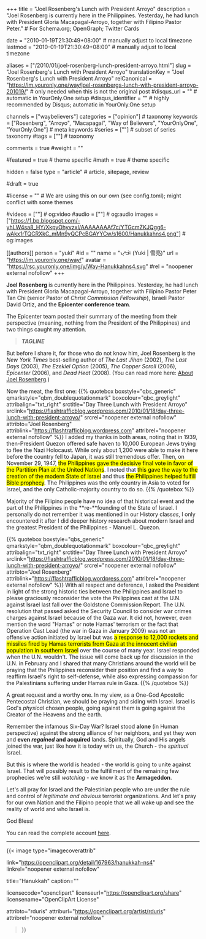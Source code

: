 +++
title = "Joel Rosenberg's Lunch with President Arroyo"
description = "Joel Rosenberg is currently here in the Philippines. Yesterday, he had lunch with President Gloria Macapagal-Arroyo, together with Filipino Pastor Peter."	# For Schema.org; OpenGraph; Twitter Cards

date = "2010-01-19T21:30:49+08:00"									# manually adjust to local timezone
lastmod = "2010-01-19T21:30:49+08:00"                  # manually adjust to local timezone

aliases = ["/2010/01/joel-rosenberg-lunch-president-arroyo.html"]
slug = "Joel Rosenberg's Lunch with President Arroyo"
translationKey = "Joel Rosenberg's Lunch with President Arroyo"
relCanonical = "https://im.youronly.one/way/joel-rosenbergs-lunch-with-president-arroyo-201019/"                           # only needed when this is not the original post
#disqus_url = ""                                                    # automatic in YourOnly.One setup
#disqus_identifier = ""                                             # highly recommended by Disqus; automatic in YourOnly.One setup

channels = ["waybelievers"]
categories = ["opinion"]														# taxonomy
keywords = ["Rosenberg", "Arroyo", "Macapagal", "Way of Believers", "YourOnlyOne", "YourOnly.One"]															# meta keywords
#series = [""]																# subset of series taxonomy
#tags = [""]																	# taxonomy

comments = true
#weight = ""

#featured = true															# theme specific
#math = true																	# theme specific

hidden = false
type = "article"                                                           # article, sitepage, review

#draft = true

#license = ""                                 # We are using this on our own (see config.toml); might conflict with some themes

#videos = [""]																# og:video
#audio = [""]                                 # og:audio
images = ["https://1.bp.blogspot.com/-yhLW4sa8_HY/XkpyOhyvzxI/AAAAAAAAf7c/YTGcmZKJQgg6-wAkx1rTQCRXkC_mMn9yQCPcBGAYYCw/s1600/Hanukkahns4.png"]    # og:images

[[authors]]
person = "yuki"
#id = ""
name = "ᜌᜓᜃᜒ (Yuki | 雪亮)"
url = "https://im.youronly.one/way/"
avatar = "https://rsc.youronly.one/img/y/Way-Hanukkahns4.svg"
#rel = "noopener external nofollow"
+++

**Joel Rosenberg** is currently here in the Philippines. Yesterday, he had lunch with President Gloria Macapagal-Arroyo, together with Filipino Pastor Peter Tan Chi (senior Pastor of *Christ Commission Fellowship*), Israeli Pastor David Ortiz, and the **Epicenter conference team**.

The Epicenter team posted their summary of the meeting from their perspective (meaning, nothing from the President of the Philippines) and two things caught my attention.

<!--more-->

> ***TAGLINE***

But before I share it, for those who do not know him, Joel Rosenberg is the *New York Times* best-selling author of *The Last Jihan* (2002), *The Last Days* (2003), *The Ezekiel Option* (2005), *The Copper Scroll* (2006), *Epicenter* (2006), and *Dead Heat* (2008). (You can read more here: [About Joel Rosenberg](https://flashtrafficblog.wordpress.com/about/ "About Joel Rosenberg").)

Now the meat, the first one:
{{% quotebox boxstyle="qbs_generic" qmarkstyle="qbm_doublequotationmark" boxcolour="qbc_greylight" attribalign="txt_right" srctitle="Day Three Lunch with President Arroyo" srclink="https://flashtrafficblog.wordpress.com/2010/01/18/day-three-lunch-with-president-arroyo/" srcrel="noopener external nofollow" attribto="Joel Rosenberg" attriblink="https://flashtrafficblog.wordpress.com" attribrel="noopener external nofollow" %}}
  I added my thanks in both areas, noting that in 1939, then-President Quezon offered safe haven to 10,000 European Jews trying to flee the Nazi Holocaust. While only about 1,200 were able to make it here before the country fell to Japan, it was still tremendous offer. Then, on November 29, 1947, <mark>the Philippines gave the decisive final vote in favor of the Partition Plan at the United Nations</mark>. I noted that <mark>this gave the way to the creation of the modern State of Israel</mark> and thus <mark>the Philippines helped fulfill Bible prophecy</mark>. The Philippines was the only country in Asia to voted for Israel, and the only Catholic-majority country to do so.
{{% /quotebox %}}

Majority of the Filipino people have no idea of that historical event and the part of the Philippines in the **re-**founding of the State of Israel. I personally do not remember it was mentioned in our History class*es*, I only encountered it after I did deeper history research about modern Israel and the greatest President of the Philippines - Manuel L. Quezon.

{{% quotebox boxstyle="qbs_generic" qmarkstyle="qbm_doublequotationmark" boxcolour="qbc_greylight" attribalign="txt_right" srctitle="Day Three Lunch with President Arroyo" srclink="https://flashtrafficblog.wordpress.com/2010/01/18/day-three-lunch-with-president-arroyo/" srcrel="noopener external nofollow" attribto="Joel Rosenberg" attriblink="https://flashtrafficblog.wordpress.com" attribrel="noopener external nofollow" %}}
  With all respect and deference, I asked the President in light of the strong historic ties between the Philippines and Israel to please graciously reconsider the vote the Philippines cast at the U.N. against Israel last fall over the Goldstone Commission Report. The U.N. resolution that passed asked the Security Council to consider war crimes charges against Israel because of the Gaza war. It did not, however, even mention the word "Hamas" or note Hamas' terrorism or the fact that Operation Cast Lead (the war in Gaza in January 2009) was not an offensive action initiated by Israel but was <mark>a response to 12,000 rockets and missiles fired by Hamas terrorists from Gaza at the innocent civilian population in southern Israel</mark> over the course of many year. Israel responded when the U.N. wouldn't. The issue will come back up for discussion in the U.N. in February and I shared that many Christians around the world will be praying that the Philippines reconsider their position and find a way to reaffirm Israel's right to self-defense, while also expressing compassion for the Palestinians suffering under Hamas rule in Gaza.
{{% /quotebox %}}

A great request and a worthy one. In my view, as a One-God Apostolic Pentecostal Christian, we should be praying and siding with Israel. Israel is God's *physical* chosen people, going against them is going against the Creator of the Heavens and the earth.

Remember the infamous Six-Day War? Israel stood **alone** (in Human perspective) against the strong alliance of her neighbors, and yet they won and **even *regained* and acquired** lands. Spiritually, God and His angels joined the war, just like how it is today with us, the Church - the *spiritual* Israel.

But this is where the world is headed - the world is going to unite against Israel. That will possibly result to the fulfillment of the remaining few prophecies we're still *watching* - we know it as the **Armageddon**.

Let's all pray for Israel and the Palestinian people who are under the rule and control of *legitimate and obvious* terrorist organizations. And let's pray for our own Nation and the Filipino people that we all wake up and see the reality of world and who Israel is.

God Bless!

You can read the complete account [here](https://flashtrafficblog.wordpress.com/2010/01/18/day-three-lunch-with-president-arroyo/ "Day Three Lunch with President Arroyo").

---

{{< image
  type="imagecoverattrib"

  link="https://openclipart.org/detail/167963/hanukkah-ns4"
  linkrel="noopener external nofollow"

  title="Hanukkah"
  caption=""

  licensecode="openclipart"
  licenseurl="https://openclipart.org/share"
  licensename="OpenClipArt License"

  attribto="rduris"
  attriburl="https://openclipart.org/artist/rduris"
  attribrel="noopener external nofollow"
>}}
